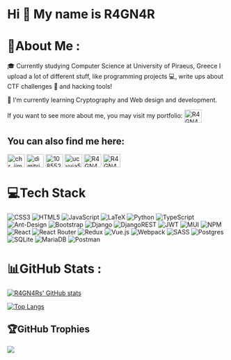 Hi 👋 My name is R4GN4R
=======================

# 💫About Me :
🎓 Currently studying Computer Science at University of Piraeus, Greece I upload a lot of different stuff, like programming projects 💻, write ups about CTF challenges 🚩 and hacking tools!

🧠  I'm currently learning Cryptography and Web design and development.

If you want to see more about me, you may visit my portfolio: <a href="https://jimchr-r4gn4r.github.io/mybio/" target="blank"><img align="center" src="https://www.svgrepo.com/show/416639/website-ui-web.svg" alt="R4GN4ARBIO" height="30" width="40" /></a>

## You can also find me here:
<p align="left">
<a href="https://twitter.com/chr_jim" target="blank"><img align="center" src="https://raw.githubusercontent.com/rahuldkjain/github-profile-readme-generator/master/src/images/icons/Social/twitter.svg" alt="chr_jim" height="30" width="40" /></a>
<a href="https://www.linkedin.com/in/dimitris-chrysocheris-8bba1520a/" target="blank"><img align="center" src="https://raw.githubusercontent.com/rahuldkjain/github-profile-readme-generator/master/src/images/icons/Social/linked-in-alt.svg" alt="dimitris-chrysoheris-8bba1520a/" height="30" width="40" /></a>
<a href="https://stackoverflow.com/users/10855235" target="blank"><img align="center" src="https://raw.githubusercontent.com/rahuldkjain/github-profile-readme-generator/master/src/images/icons/Social/stack-overflow.svg" alt="10855235" height="30" width="40" /></a>
<a href="https://www.youtube.com/channel/UCyvIA53elWGV95pIdmiGuGw" target="blank"><img align="center" src="https://raw.githubusercontent.com/rahuldkjain/github-profile-readme-generator/master/src/images/icons/Social/youtube.svg" alt="ucyvia53elwgv95pidmigugw" height="30" width="40" /></a>
<a href="https://discord.gg/R4GN4R#9538" target="blank"><img align="center" src="https://raw.githubusercontent.com/rahuldkjain/github-profile-readme-generator/master/src/images/icons/Social/discord.svg" alt="R4GN4R#9538" height="30" width="40" /></a>
<a href="https://www.hackerrank.com/jimchr2001" target="blank"><img align="center" src="https://cdn.worldvectorlogo.com/logos/hackerrank.svg" alt="R4GN4R#9538" height="30" width="40" /></a>

</p>


# 💻Tech Stack
![CSS3](https://img.shields.io/badge/css3-%231572B6.svg?style=for-the-badge&logo=css3&logoColor=white) ![HTML5](https://img.shields.io/badge/html5-%23E34F26.svg?style=for-the-badge&logo=html5&logoColor=white) ![JavaScript](https://img.shields.io/badge/javascript-%23323330.svg?style=for-the-badge&logo=javascript&logoColor=%23F7DF1E) ![LaTeX](https://img.shields.io/badge/latex-%23008080.svg?style=for-the-badge&logo=latex&logoColor=white) ![Python](https://img.shields.io/badge/python-3670A0?style=for-the-badge&logo=python&logoColor=ffdd54) ![TypeScript](https://img.shields.io/badge/typescript-%23007ACC.svg?style=for-the-badge&logo=typescript&logoColor=white) ![Ant-Design](https://img.shields.io/badge/-AntDesign-%230170FE?style=for-the-badge&logo=ant-design&logoColor=white) ![Bootstrap](https://img.shields.io/badge/bootstrap-%23563D7C.svg?style=for-the-badge&logo=bootstrap&logoColor=white) ![Django](https://img.shields.io/badge/django-%23092E20.svg?style=for-the-badge&logo=django&logoColor=white) ![DjangoREST](https://img.shields.io/badge/DJANGO-REST-ff1709?style=for-the-badge&logo=django&logoColor=white&color=ff1709&labelColor=gray) ![JWT](https://img.shields.io/badge/JWT-black?style=for-the-badge&logo=JSON%20web%20tokens) ![MUI](https://img.shields.io/badge/MUI-%230081CB.svg?style=for-the-badge&logo=material-ui&logoColor=white) ![NPM](https://img.shields.io/badge/NPM-%23000000.svg?style=for-the-badge&logo=npm&logoColor=white) ![React](https://img.shields.io/badge/react-%2320232a.svg?style=for-the-badge&logo=react&logoColor=%2361DAFB) ![React Router](https://img.shields.io/badge/React_Router-CA4245?style=for-the-badge&logo=react-router&logoColor=white) ![Redux](https://img.shields.io/badge/redux-%23593d88.svg?style=for-the-badge&logo=redux&logoColor=white) ![Vue.js](https://img.shields.io/badge/vuejs-%2335495e.svg?style=for-the-badge&logo=vuedotjs&logoColor=%234FC08D) ![Webpack](https://img.shields.io/badge/webpack-%238DD6F9.svg?style=for-the-badge&logo=webpack&logoColor=black) ![SASS](https://img.shields.io/badge/SASS-hotpink.svg?style=for-the-badge&logo=SASS&logoColor=white) ![Postgres](https://img.shields.io/badge/postgres-%23316192.svg?style=for-the-badge&logo=postgresql&logoColor=white) ![SQLite](https://img.shields.io/badge/sqlite-%2307405e.svg?style=for-the-badge&logo=sqlite&logoColor=white) ![MariaDB](https://img.shields.io/badge/MariaDB-003545?style=for-the-badge&logo=mariadb&logoColor=white) ![Postman](https://img.shields.io/badge/Postman-FF6C37?style=for-the-badge&logo=postman&logoColor=white)
# 📊GitHub Stats :

[![R4GN4Rs' GitHub stats](https://github-readme-stats.vercel.app/api?username=JimChr-R4GN4R&show_icons=true&theme=dark&hide_border=true&count_private=true)](https://github.com/anuraghazra/github-readme-stats)

[![Top Langs](https://github-readme-stats.vercel.app/api/top-langs/?username=JimChr-R4GN4R&layout=compact&theme=dark&count_private=true&hide_border=true&hide=c%2B%2B&count_private=true)](https://github.com/anuraghazra/github-readme-stats)

## 🏆GitHub Trophies
![](https://github-profile-trophy.vercel.app/?username=JimChr-R4GN4R&theme=alduin&no-frame=true&no-bg=false&margin-w=4)
